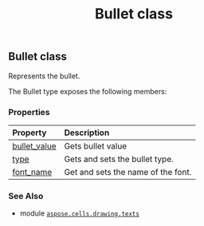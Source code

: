 ﻿---
title: Bullet class
second_title: Aspose.Cells for Python via .NET API References
description: 
type: docs
weight: 20
url: /aspose.cells.drawing.texts/bullet/
is_root: false
---

## Bullet class

Represents the bullet.



The Bullet type exposes the following members:

### Properties
| Property | Description |
| :- | :- |
| [bullet_value](/cells/python-net/aspose.cells.drawing.texts/bullet/bullet_value) | Gets bullet value |
| [type](/cells/python-net/aspose.cells.drawing.texts/bullet/type) | Gets and sets the bullet type. |
| [font_name](/cells/python-net/aspose.cells.drawing.texts/bullet/font_name) | Get and sets the name of the font. |



### See Also
* module [`aspose.cells.drawing.texts`](..)
